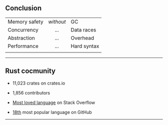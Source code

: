 ## Conclusion

| | | |
| --- | :---: | --- |
| Memory safety | _without_ | GC |
| Concurrency | _..._ | Data races |
| Abstraction | _..._ | Overhead |
| Performance | _..._ | Hard syntax |
| | | |
<!-- .element: class="headless no-border" -->

---

## Rust cocmunity

* 11,023 crates on crates.io 

* 1,856 contributors

* [Most loved language](https://insights.stackoverflow.com/survey/2017#most-loved-dreaded-and-wanted) on Stack Overflow

* [18th](https://blog.sourced.tech/post/language_migrations/#most-popular-languages-on-github) most popular language on GitHub 

---

<!-- .slide: data-background="/assets/img/love_me.gif" -->